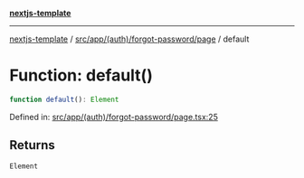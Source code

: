 [**nextjs-template**](README.md)

---

[nextjs-template](README.md) / [src/app/(auth)/forgot-password/page](<src.app.(auth).forgot-password.page.md>) / default

# Function: default()

```ts
function default(): Element
```

Defined in: [src/app/(auth)/forgot-password/page.tsx:25](<https://github.com/mariolim96/Easy-Check-In/blob/e840a4393cceae48bed5204292fc61d73f9f5dbb/src/app/(auth)/forgot-password/page.tsx#L25>)

## Returns

`Element`
